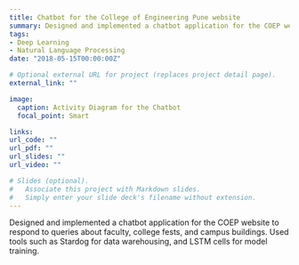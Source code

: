 ```yaml
---
title: Chatbot for the College of Engineering Pune website
summary: Designed and implemented a chatbot application for the COEP website to respond to queries about faculty, college fests, and campus buildings. Used tools such as Stardog for data warehousing, and LSTM cells for model training.
tags:
- Deep Learning
- Natural Language Processing
date: "2018-05-15T00:00:00Z"

# Optional external URL for project (replaces project detail page).
external_link: ""

image:
  caption: Activity Diagram for the Chatbot
  focal_point: Smart

links:
url_code: ""
url_pdf: ""
url_slides: ""
url_video: ""

# Slides (optional).
#   Associate this project with Markdown slides.
#   Simply enter your slide deck's filename without extension.
---
```


 Designed and implemented a chatbot application for the COEP website to respond to queries about faculty, college fests, and campus buildings. Used tools such as Stardog for data warehousing, and LSTM cells for model training.
